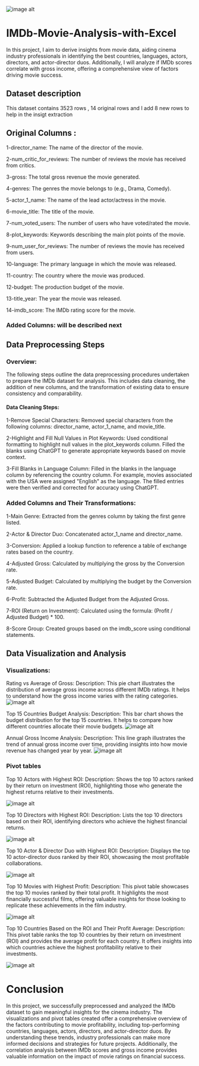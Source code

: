 ![image alt](https://github.com/Muustafa11/IMDb-Movie-Analysis-with-Excel/blob/main/c8373447-3cfd-4181-aef6-31e26f9a3414-731323186.jpg)




# IMDb-Movie-Analysis-with-Excel
In this project, I aim to derive insights from movie data, aiding cinema industry professionals in identifying the best countries, languages, actors, directors, and actor-director duos. Additionally, I will analyze if IMDb scores correlate with gross income, offering a comprehensive view of factors driving movie success.

## Dataset description

This dataset contains 3523 rows , 14 original rows and I add 8 new rows to help in the insigt extraction

## Original Columns :

1-director_name: The name of the director of the movie.

2-num_critic_for_reviews: The number of reviews the movie has received from critics.

3-gross: The total gross revenue the movie generated.

4-genres: The genres the movie belongs to (e.g., Drama, Comedy).

5-actor_1_name: The name of the lead actor/actress in the movie.

6-movie_title: The title of the movie.

7-num_voted_users: The number of users who have voted/rated the movie.

8-plot_keywords: Keywords describing the main plot points of the movie.

9-num_user_for_reviews: The number of reviews the movie has received from users.

10-language: The primary language in which the movie was released.

11-country: The country where the movie was produced.

12-budget: The production budget of the movie.

13-title_year: The year the movie was released.

14-imdb_score: The IMDb rating score for the movie.

### Added Columns: will be described next

## Data Preprocessing Steps 
### Overview:
The following steps outline the data preprocessing procedures undertaken to prepare the IMDb dataset for analysis. This includes data cleaning, the addition of new columns, and the transformation of existing data to ensure consistency and comparability.

#### Data Cleaning Steps:
1-Remove Special Characters:
Removed special characters from the following columns: director_name, actor_1_name, and movie_title.

2-Highlight and Fill Null Values in Plot Keywords:
Used conditional formatting to highlight null values in the plot_keywords column.
Filled the blanks using ChatGPT to generate appropriate keywords based on movie context.

3-Fill Blanks in Language Column: Filled in the blanks in the language column by referencing the country column. 
For example, movies associated with the USA were assigned "English" as the language. The filled entries were then verified and corrected for accuracy using ChatGPT.

### Added Columns and Their Transformations:
1-Main Genre: Extracted from the genres column by taking the first genre listed.

2-Actor & Director Duo: Concatenated actor_1_name and director_name.

3-Conversion: Applied a lookup function to reference a table of exchange rates based on the country.

4-Adjusted Gross: Calculated by multiplying the gross by the Conversion rate.

5-Adjusted Budget: Calculated by multiplying the budget by the Conversion rate.

6-Profit: Subtracted the Adjusted Budget from the Adjusted Gross.

7-ROI (Return on Investment): Calculated using the formula: (Profit / Adjusted Budget) * 100.

8-Score Group: Created groups based on the imdb_score using conditional statements.

## Data Visualization and Analysis

### Visualizations:
Rating vs Average of Gross:
Description: This pie chart illustrates the distribution of average gross income across different IMDb ratings. It helps to understand how the gross income varies with the rating categories.
![image alt](https://github.com/Muustafa11/IMDb-Movie-Analysis-with-Excel/blob/main/Screenshot%202024-07-25%20192627.png)

Top 15 Countries Budget Analysis:
Description: This bar chart shows the budget distribution for the top 15 countries. It helps to compare how different countries allocate their movie budgets.
![image alt](https://github.com/Muustafa11/IMDb-Movie-Analysis-with-Excel/blob/main/Screenshot%202024-07-25%20192216.png)

Annual Gross Income Analysis:
Description: This line graph illustrates the trend of annual gross income over time, providing insights into how movie revenue has changed year by year.
![image alt](https://github.com/Muustafa11/IMDb-Movie-Analysis-with-Excel/blob/main/Screenshot%202024-07-25%20184359.png)

### Pivot tables

Top 10 Actors with Highest ROI:
Description: Shows the top 10 actors ranked by their return on investment (ROI), highlighting those who generate the highest returns relative to their investments.

![image alt](https://github.com/Muustafa11/IMDb-Movie-Analysis-with-Excel/blob/main/Top%2010%20Actors%20with%20Highest%20ROI.png)

Top 10 Directors with Highest ROI:
Description: Lists the top 10 directors based on their ROI, identifying directors who achieve the highest financial returns.

![image alt](https://github.com/Muustafa11/IMDb-Movie-Analysis-with-Excel/blob/main/Top%2010%20Directors%20with%20Highest%20ROI.png)


Top 10 Actor & Director Duo with Highest ROI:
Description: Displays the top 10 actor-director duos ranked by their ROI, showcasing the most profitable collaborations.

![image alt](https://github.com/Muustafa11/IMDb-Movie-Analysis-with-Excel/blob/main/Top%2010%20Actor%20%26%20Director%20Duo%20with%20Highest%20ROI.png)


Top 10 Movies with Highest Profit:
Description: This pivot table showcases the top 10 movies ranked by their total profit. It highlights the most financially successful films, offering valuable insights for those looking to replicate these achievements in the film industry.

![image alt](https://github.com/Muustafa11/IMDb-Movie-Analysis-with-Excel/blob/main/Top%2010%20Movies%20with%20Highest%20Profit%20.png)


Top 10 Countries Based on the ROI and Their Profit Average:
Description: This pivot table ranks the top 10 countries by their return on investment (ROI) and provides the average profit for each country. It offers insights into which countries achieve the highest profitability relative to their investments.

![image alt](https://github.com/Muustafa11/IMDb-Movie-Analysis-with-Excel/blob/main/Top%2010%20Countries%20with%20Highest%20ROI.png)

# Conclusion
In this project, we successfully preprocessed and analyzed the IMDb dataset to gain meaningful insights for the cinema industry. The visualizations and pivot tables created offer a comprehensive overview of the factors contributing to movie profitability, including top-performing countries, languages, actors, directors, and actor-director duos. By understanding these trends, industry professionals can make more informed decisions and strategies for future projects. Additionally, the correlation analysis between IMDb scores and gross income provides valuable information on the impact of movie ratings on financial success.
